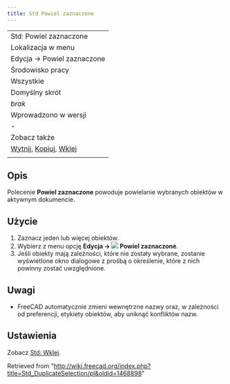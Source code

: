 ```yaml
---
title: Std Powiel zaznaczone
---
```

|  |
| --- |
| Std: Powiel zaznaczone |
| Lokalizacja w menu |
| Edycja → Powiel zaznaczone |
| Środowisko pracy |
| Wszystkie |
| Domyślny skrót |
| *brak* |
| Wprowadzono w wersji |
| - |
| Zobacz także |
| [Wytnij](/Std_Cut/pl "Std Cut/pl"), [Kopiuj](/Std_Copy/pl "Std Copy/pl"), [Wklej](/Std_Paste/pl "Std Paste/pl") |
|  |

## Opis

Polecenie **Powiel zaznaczone** powoduje powielanie wybranych obiektów w aktywnym dokumencie.

## Użycie

1. Zaznacz jeden lub więcej obiektów.
2. Wybierz z menu opcję **Edycja → ![](/images/Std_DuplicateSelection.svg) Powiel zaznaczone**.
3. Jeśli obiekty mają zależności, które nie zostały wybrane, zostanie wyświetlone okno dialogowe z prośbą o określenie, które z nich powinny zostać uwzględnione.

## Uwagi

* FreeCAD automatycznie zmieni wewnętrzne nazwy oraz, w zależności od preferencji, etykiety obiektów, aby uniknąć konfliktów nazw.

## Ustawienia

Zobacz [Std: Wklej](/Std_Paste/pl#Ustawienia "Std Paste/pl").

Retrieved from "<http://wiki.freecad.org/index.php?title=Std_DuplicateSelection/pl&oldid=1468898>"
